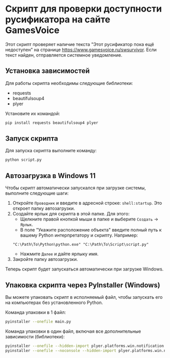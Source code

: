 # Скрипт для проверки доступности русификатора на сайте GamesVoice

Этот скрипт проверяет наличие текста "Этот русификатор пока ещё недоступен" на странице https://www.gamesvoice.ru/swsurvivor. Если текст найден, отправляется системное уведомление.

## Установка зависимостей

Для работы скрипта необходимы следующие библиотеки:
- requests
- beautifulsoup4
- plyer

Установите их командой:

```sh
pip install requests beautifulsoup4 plyer
```

## Запуск скрипта

Для запуска скрипта выполните команду:

```sh
python script.py
```

## Автозагрузка в Windows 11

Чтобы скрипт автоматически запускался при загрузке системы, выполните следующие шаги:

1. Откройте `Проводник` и введите в адресной строке: `shell:startup`. Это откроет папку автозагрузки.
2. Создайте ярлык для скрипта в этой папке. Для этого:
   - Щелкните правой кнопкой мыши в папке и выберите `Создать` -> `Ярлык`.
   - В поле "Укажите расположение объекта" введите полный путь к вашему Python интерпретатору и скрипту. Например:
    ```
    "C:\Path\To\Python\python.exe" "C:\Path\To\Script\script.py"
    ```
   - Нажмите `Далее` и дайте ярлыку имя.
3. Закройте папку автозагрузки.

Теперь скрипт будет запускаться автоматически при загрузке Windows.

## Упаковка скрипта через PyInstaller (Windows)

Вы можете упаковать скрипт в исполняемый файл, чтобы запускать его на компьютерах без установленного Python.

Команда упаковки в 1 файл:

```sh
pyinstaller --onefile main.py
```

Команда упаковки в один файл, включая все дополнительные зависимости (библиотеки):

```sh
pyinstaller --onefile --hidden-import plyer.platforms.win.notification main.py
pyinstaller --onefile --noconsole --hidden-import plyer.platforms.win.notification main.py #TODO Тестить!
```